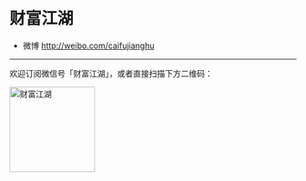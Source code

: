财富江湖
======================

- 微博 http://weibo.com/caifujianghu


**************

欢迎订阅微信号「财富江湖」，或者直接扫描下方二维码：

<img src="https://raw.github.com/caifujianghu/caifujianghu.github.com/master/assets/images/weixin_qrcode.jpg" width="150" hight="150" alt="财富江湖" title="财富江湖" />
